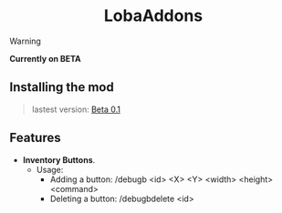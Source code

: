 <h1 align="center">LobaAddons</h1>


> [!WARNING]
> **Currently on BETA**

## Installing the mod

>lastest version: [Beta 0.1](https://github.com/emmanuelbruno493/LobaAddons/releases/tag/Beta0.1)

## Features

- **Inventory Buttons**. 
  - Usage: 
    - Adding a button: /debugb \<id> \<X> \<Y> \<width> \<height> \<command>
    - Deleting a button: /debugbdelete \<id>

